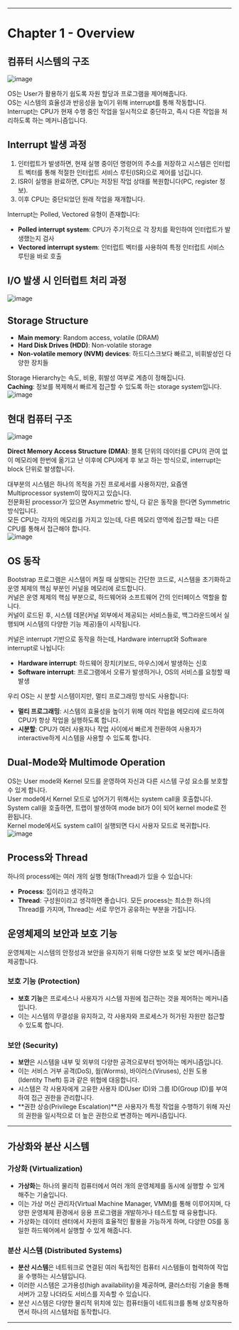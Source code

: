 

---

# Chapter 1 - Overview

## 컴퓨터 시스템의 구조
![image](https://github.com/purekm/Today-I-Learned/assets/90774046/4dd612a8-5841-45e5-bacd-1785d49c2067)

OS는 User가 활용하기 쉽도록 자원 할당과 프로그램을 제어해줍니다.  
OS는 시스템의 효율성과 반응성을 높이기 위해 interrupt를 통해 작동합니다.  
Interrupt는 CPU가 현재 수행 중인 작업을 일시적으로 중단하고, 즉시 다른 작업을 처리하도록 하는 메커니즘입니다.  

## Interrupt 발생 과정
1. 인터럽트가 발생하면, 현재 실행 중이던 명령어의 주소를 저장하고 시스템은 인터럽트 벡터를 통해 적절한 인터럽트 서비스 루틴(ISR)으로 제어를 넘깁니다.
2. ISR이 실행을 완료하면, CPU는 저장된 작업 상태를 복원합니다(PC, register 정보).
3. 이후 CPU는 중단되었던 원래 작업을 재개합니다.

Interrupt는 Polled, Vectored 유형이 존재합니다:
- **Polled interrupt system**: CPU가 주기적으로 각 장치를 확인하여 인터럽트가 발생했는지 검사
- **Vectored interrupt system**: 인터럽트 벡터를 사용하여 특정 인터럽트 서비스 루틴을 바로 호출

## I/O 발생 시 인터럽트 처리 과정
![image](https://github.com/purekm/Today-I-Learned/assets/90774046/d1a8f033-27f5-47e1-8964-2982238760d6)

## Storage Structure
- **Main memory**: Random access, volatile (DRAM)
- **Hard Disk Drives (HDD)**: Non-volatile storage
- **Non-volatile memory (NVM) devices**: 하드디스크보다 빠르고, 비휘발성인 다양한 장치들

Storage Hierarchy는 속도, 비용, 휘발성 여부로 계층이 정해집니다.  
**Caching**: 정보를 복제해서 빠르게 접근할 수 있도록 하는 storage system입니다.  
![image](https://github.com/purekm/Today-I-Learned/assets/90774046/aae2e88d-4515-4fd7-8643-bddf17231cc0)

## 현대 컴퓨터 구조
![image](https://github.com/purekm/Today-I-Learned/assets/90774046/74fb5cb6-1189-4761-bff5-22f6132bedde)

**Direct Memory Access Structure (DMA)**: 블록 단위의 데이터를 CPU의 관여 없이 메모리에 한번에 옮기고 난 이후에 CPU에게 후 보고 하는 방식으로, interrupt는 block 단위로 발생합니다.

대부분의 시스템은 하나의 목적을 가진 프로세서를 사용하지만, 요즘엔 Multiprocessor system이 많아지고 있습니다.  
전문화된 processor가 있으면 Asymmetric 방식, 다 같은 동작을 한다면 Symmetric 방식입니다.  
모든 CPU는 각자의 메모리를 가지고 있는데, 다른 메모리 영역에 접근할 때는 다른 CPU를 통해서 접근해야 합니다.  
![image](https://github.com/purekm/Today-I-Learned/assets/90774046/d470412f-887d-4040-9ccd-6ea1afe5be6a)

## OS 동작
Bootstrap 프로그램은 시스템이 켜질 때 실행되는 간단한 코드로, 시스템을 초기화하고 운영 체제의 핵심 부분인 커널을 메모리에 로드합니다.  
커널은 운영 체제의 핵심 부분으로, 하드웨어와 소프트웨어 간의 인터페이스 역할을 합니다.  
커널이 로드된 후, 시스템 데몬(커널 외부에서 제공되는 서비스들로, 백그라운드에서 실행되며 시스템의 다양한 기능 제공)들이 시작됩니다.  

커널은 interrupt 기반으로 동작을 하는데, Hardware interrupt와 Software interrupt로 나뉩니다:
- **Hardware interrupt**: 하드웨어 장치(키보드, 마우스)에서 발생하는 신호
- **Software interrupt**: 프로그램에서 오류가 발생하거나, OS의 서비스를 요청할 때 발생

우리 OS는 시 분할 시스템이지만, 멀티 프로그래밍 방식도 사용합니다:
- **멀티 프로그래밍**: 시스템의 효율성을 높이기 위해 여러 작업을 메모리에 로드하여 CPU가 항상 작업을 실행하도록 합니다.
- **시분할**: CPU가 여러 사용자나 작업 사이에서 빠르게 전환하여 사용자가 interactive하게 시스템을 사용할 수 있도록 합니다.

## Dual-Mode와 Multimode Operation
OS는 User mode와 Kernel 모드를 운영하여 자신과 다른 시스템 구성 요소를 보호할 수 있게 합니다.  
User mode에서 Kernel 모드로 넘어가기 위해서는 system call을 호출합니다.  
System call을 호출하면, 트랩이 발생하여 mode bit가 0이 되어 kernel mode로 전환됩니다.  
Kernel mode에서도 system call이 실행되면 다시 사용자 모드로 복귀합니다.  
![image](https://github.com/purekm/Today-I-Learned/assets/90774046/7435039b-0cf9-4dab-a289-2e4ba18bb8ae)

## Process와 Thread
하나의 process에는 여러 개의 실행 형태(Thread)가 있을 수 있습니다:
- **Process**: 집이라고 생각하고
- **Thread**: 구성원이라고 생각하면 좋습니다.
모든 process는 최소한 하나의 Thread를 가지며, Thread는 서로 무언가 공유하는 부분을 가집니다.


## 운영체제의 보안과 보호 기능

운영체제는 시스템의 안정성과 보안을 유지하기 위해 다양한 보호 및 보안 메커니즘을 제공합니다.

### 보호 기능 (Protection)
- **보호 기능**은 프로세스나 사용자가 시스템 자원에 접근하는 것을 제어하는 메커니즘입니다.
- 이는 시스템의 무결성을 유지하고, 각 사용자와 프로세스가 허가된 자원만 접근할 수 있도록 합니다.

### 보안 (Security)
- **보안**은 시스템을 내부 및 외부의 다양한 공격으로부터 방어하는 메커니즘입니다.
- 이는 서비스 거부 공격(DoS), 웜(Worms), 바이러스(Viruses), 신원 도용(Identity Theft) 등과 같은 위협에 대응합니다.
- 시스템은 각 사용자에게 고유한 사용자 ID(User ID)와 그룹 ID(Group ID)를 부여하여 접근 권한을 관리합니다.
- **권한 상승(Privilege Escalation)**은 사용자가 특정 작업을 수행하기 위해 자신의 권한을 일시적으로 더 높은 권한으로 변경하는 메커니즘입니다.

---

## 가상화와 분산 시스템

### 가상화 (Virtualization)
- **가상화**는 하나의 물리적 컴퓨터에서 여러 개의 운영체제를 동시에 실행할 수 있게 해주는 기술입니다.
- 이는 가상 머신 관리자(Virtual Machine Manager, VMM)를 통해 이루어지며, 다양한 운영체제 환경에서 응용 프로그램을 개발하거나 테스트할 때 유용합니다.
- 가상화는 데이터 센터에서 자원의 효율적인 활용을 가능하게 하며, 다양한 OS를 동일한 하드웨어에서 실행할 수 있게 해줍니다.

### 분산 시스템 (Distributed Systems)
- **분산 시스템**은 네트워크로 연결된 여러 독립적인 컴퓨터 시스템들이 협력하여 작업을 수행하는 시스템입니다.
- 이러한 시스템은 고가용성(high availability)을 제공하며, 클러스터링 기술을 통해 서버가 고장 나더라도 서비스를 지속할 수 있습니다.
- 분산 시스템은 다양한 물리적 위치에 있는 컴퓨터들이 네트워크를 통해 상호작용하면서 하나의 시스템처럼 동작합니다.

---
